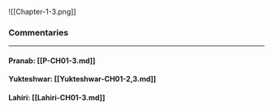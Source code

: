 ![[Chapter-1-3.png]]

### Commentaries

---

#### Pranab: [[P-CH01-3.md]]

#### Yukteshwar: [[Yukteshwar-CH01-2,3.md]]

#### Lahiri: [[Lahiri-CH01-3.md]]
